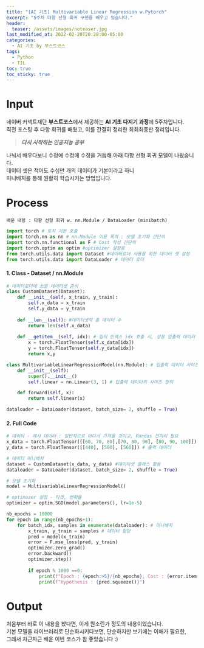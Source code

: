```yaml
---
title: "[AI 기초] Multivariable Linear Regression w.Pytorch"
excerpt: "5주차 다항 선형 회귀 구현을 배우고 있습니다."
header:
  teaser: /assets/images/noteaser.jpg
last_modified_at: 2022-02-20T20:28:00-05:00
categories:
  - AI 기초 by 부스트코스
tags:
  - Python
  - TIL
toc: true
toc_sticky: true
---
```


Input
====

네이버 커넥트재단 **부스트코스**에서 제공하는 **AI 기초 다지기 과정**에 5주차입니다.    
직전 포스팅 후 다항 회귀를 배웠고, 이를 간결히 정리한 최최최종판 정리입니다.    

> **_다시 시작하는 인공지능 공부_**    

나눠서 배우다보니 수정에 수정에 수정을 거듭해 아래 다항 선형 회귀 모델이 나왔습니다.    
데이터 셋은 적어도 수십만 개의 데이터가 기본이라고 하니    
미니배치를 통해 원활히 학습시키는 방법입니다.                


Process
=====
```
배운 내용 : 다항 선형 회귀 w. nn.Module / DataLoader (minibatch)
```
```python
import torch # 토치 기본 호출
import torch.nn as nn # nn.Module 이용 목적 : 모델 초기화 간단히
import torch.nn.functional as F # Cost 작성 간단히
import torch.optim as optim #optimizer 설정용
from torch.utils.data import Dataset #데이터로더 사용을 위한 데이터 셋 설정
from torch.utils.data import DataLoader # 데이터 로더
```

#### 1. Class - Dataset / nn.Module 
```python
# 데이터로더에 쓰일 데이터셋 준비
class CustomDataset(Dataset): 
    def __init__(self, x_train, y_train):
        self.x_data = x_train
        self.y_data = y_train
        
    def __len__(self): #데이터셋의 총 데이터 수
        return len(self.x_data)
    
    def __getitem__(self, idx): # 임의 인덱스 idx 호출 시, 상응 입출력 데이터 반환
        x = torch.FloatTensor(self.x_data[idx])
        y = torch.FloatTensor(self.y_data[idx])
        return x,y

class MultivariableLinearRegressionModel(nn.Module): # 입출력 데이터 사이즈에 맞는 가중치와 편향
    def __init__(self):
        super().__init__()
        self.linear = nn.Linear(3, 1) # 입출력 데이터의 사이즈 정의

    def forward(self, x):
        return self.linear(x)

dataloader = DataLoader(dataset, batch_size= 2, shuffle = True)
```

#### 2. Full Code
```python
# 데이터 - 예시 데이터 : 일반적으로 어디서 가져올 것이고, Pandas 전처리 필요
x_data = torch.FloatTensor([[60, 70, 80],[70, 80, 90], [80, 90, 100]]) # 입력 데이터 
y_data = torch.FloatTensor([[440], [500], [560]]) # 출력 데이터

# 데이터 미니배치
dataset = CustomDataset(x_data, y_data) #데이터셋 클래스 활용
dataloader = DataLoader(dataset, batch_size= 2, shuffle = True)

# 모델 초기화
model = MultivariableLinearRegressionModel()

# optimazer 설정 - 타겟, 변화율
optimizer = optim.SGD(model.parameters(), lr=1e-5)

nb_epochs = 10000
for epoch in range(nb_epochs+1):
    for batch_idx, samples in enumerate(dataloader): # 미니배치
        x_train, y_train = samples # 데이터 할당
        pred = model(x_train)
        error = F.mse_loss(pred, y_train)
        optimizer.zero_grad()
        error.backward()
        optimizer.step()
        
        if epoch % 1000 ==0:
            print(f"Epoch : {epoch:>5}/{nb_epochs}, Cost : {error.item()}")
            print(f"Hypothesis : {pred.squeeze()}")

```
Output
=====
처음부터 바로 이 내용을 봤다면, 이게 뭔소린가 정도의 내용이었습니다.    
기본 모델을 라이브러리로 단순화시키다보면, 단순하지만 보기에는 이해가 필요한,    
그래서 차근차근 배운 이번 코스가 참 좋았습니다 :)
